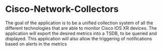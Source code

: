 # Cisco-Network-Collectors
The goal of the application is to be a unified collection system of all the different technologies that are able to monitor Cisco IOS XR devices.  The application will export the desired metrics into a TSDB, to be queried and displayed.  This application will also allow the triggering of notifications based on alerts in the metrics
